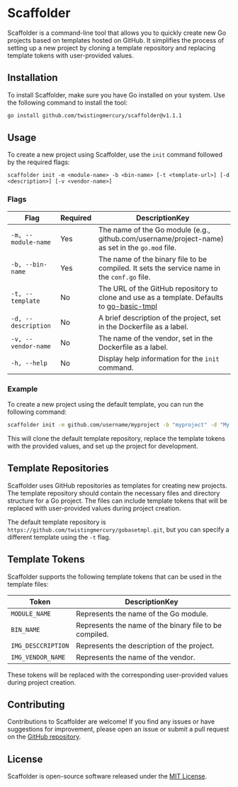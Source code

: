 # Scaffolder

Scaffolder is a command-line tool that allows you to quickly create new Go projects based on templates hosted on GitHub. It simplifies the process of setting up a new project by cloning a template repository and replacing template tokens with user-provided values.

## Installation

To install Scaffolder, make sure you have Go installed on your system. Use the following command to install the tool:

```bash
go install github.com/twistingmercury/scaffolder@v1.1.1
```

## Usage

To create a new project using Scaffolder, use the `init` command followed by the required flags:

```
scaffolder init -m <module-name> -b <bin-name> [-t <template-url>] [-d <description>] [-v <vendor-name>]
```

### Flags

| Flag                | Required | DescriptionKey                                                                                      |
|---------------------|----------|-----------------------------------------------------------------------------------------------------|
| `-m, --module-name` | Yes      | The name of the Go module (e.g., github.com/username/project-name) as set in the `go.mod` file.     |
| `-b, --bin-name`    | Yes      | The name of the binary file to be compiled. It sets the service name in the `conf.go` file.         |
| `-t, --template`    | No       | The URL of the GitHub repository to clone and use as a template. Defaults to [go-basic-tmpl](https://github.com/twistingmercury/go-basic-tmpl) |
| `-d, --description` | No       | A brief description of the project, set in the Dockerfile as a label.                               |
| `-v, --vendor-name` | No       | The name of the vendor, set in the Dockerfile as a label.                                           |
| `-h, --help`        | No       | Display help information for the `init` command.                                                    |

### Example

To create a new project using the default template, you can run the following command:

```bash
scaffolder init -m github.com/username/myproject -b "myproject" -d "My awesome project" -v "John Doe"
```

This will clone the default template repository, replace the template tokens with the provided values, and set up the project for development.

## Template Repositories

Scaffolder uses GitHub repositories as templates for creating new projects. The template repository should contain the necessary files and directory structure for a Go project. The files can include template tokens that will be replaced with user-provided values during project creation.

The default template repository is `https://github.com/twistingmercury/gobasetmpl.git`, but you can specify a different template using the `-t` flag.

## Template Tokens

Scaffolder supports the following template tokens that can be used in the template files:

| Token              | DescriptionKey                                         |
|--------------------|--------------------------------------------------------|
| `MODULE_NAME`      | Represents the name of the Go module.                  |
| `BIN_NAME`         | Represents the name of the binary file to be compiled. |
| `IMG_DESCCRIPTION` | Represents the description of the project.             |
| `IMG_VENDOR_NAME`  | Represents the name of the vendor.                     |

These tokens will be replaced with the corresponding user-provided values during project creation.

## Contributing

Contributions to Scaffolder are welcome! If you find any issues or have suggestions for improvement, please open an issue or submit a pull request on the [GitHub repository](https://github.com/twistingmercury/scaffolder).

## License

Scaffolder is open-source software released under the [MIT License](./LICENSE).

